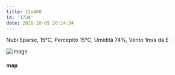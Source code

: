 ```yaml
---
title: 12x400
id: '1734'
date: 2020-10-05 20:14:34
---
```


Nubi Sparse, 15°C, Percepito 15°C, Umidità 74%, Vento 1m/s da E

![image](/images/2021/08/20201005-activity-map.png)

#### map